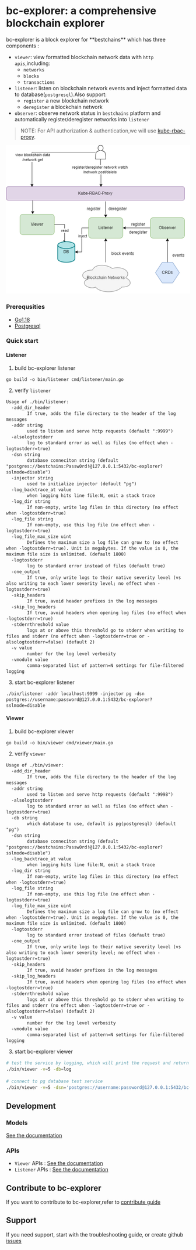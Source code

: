 <h1>
bc-explorer: a comprehensive blockchain explorer 
</h1>
bc-explorer is a block explorer for **bestchains** which has three components :

- `viewer`: view formatted blockchain network data with `http apis`,including:
    - `networks`
    - `blocks`
    - `transactions`
- `listener`: listen on blockchain network events and inject formatted data to database(`postgresql`).Also support:
    - `register` a new blockchain network
    - `deregister` a blockchain network
- `observer`: observe network status in `bestchains` platform and automatically register/deregister networks into `listener`


> NOTE: For API authorization & authentication,we will use [kube-rbac-proxy](https://github.com/brancz/kube-rbac-proxy).

![Architecture](./doc/images/arch.png)

### Prerequsities

- [Go1.18]()
- [Postgresql](https://www.postgresql.org/download/)


### Quick start

#### Listener
1. build bc-explorer listener

```
go build -o bin/listener cmd/listener/main.go
```

2. verify `listener`

```
Usage of ./bin/listener:
  -add_dir_header
        If true, adds the file directory to the header of the log messages
  -addr string
        used to listen and serve http requests (default ":9999")
  -alsologtostderr
        log to standard error as well as files (no effect when -logtostderr=true)
  -dsn string
        database conneciton string (default "postgres://bestchains:Passw0rd!@127.0.0.1:5432/bc-explorer?sslmode=disable")
  -injector string
        used to initialize injector (default "pg")
  -log_backtrace_at value
        when logging hits line file:N, emit a stack trace
  -log_dir string
        If non-empty, write log files in this directory (no effect when -logtostderr=true)
  -log_file string
        If non-empty, use this log file (no effect when -logtostderr=true)
  -log_file_max_size uint
        Defines the maximum size a log file can grow to (no effect when -logtostderr=true). Unit is megabytes. If the value is 0, the maximum file size is unlimited. (default 1800)
  -logtostderr
        log to standard error instead of files (default true)
  -one_output
        If true, only write logs to their native severity level (vs also writing to each lower severity level; no effect when -logtostderr=true)
  -skip_headers
        If true, avoid header prefixes in the log messages
  -skip_log_headers
        If true, avoid headers when opening log files (no effect when -logtostderr=true)
  -stderrthreshold value
        logs at or above this threshold go to stderr when writing to files and stderr (no effect when -logtostderr=true or -alsologtostderr=false) (default 2)
  -v value
        number for the log level verbosity
  -vmodule value
        comma-separated list of pattern=N settings for file-filtered logging
```

3. start bc-explorer listener

```
./bin/listener -addr localhost:9999 -injector pg -dsn postgres://username:password@127.0.0.1:5432/bc-explorer?sslmode=disable
```

#### Viewer
1. build bc-explorer viewer

```
go build -o bin/viewer cmd/viewer/main.go
```

2. verify `viewer`

```
Usage of ./bin/viewer:
  -add_dir_header
        If true, adds the file directory to the header of the log messages
  -addr string
        used to listen and serve http requests (default ":9998")
  -alsologtostderr
        log to standard error as well as files (no effect when -logtostderr=true)
  -db string
        which database to use, default is pg(postgresql) (default "pg")
  -dsn string
        database conneciton string (default "postgres://bestchains:Passw0rd!@127.0.0.1:5432/bc-explorer?sslmode=disable")
  -log_backtrace_at value
        when logging hits line file:N, emit a stack trace
  -log_dir string
        If non-empty, write log files in this directory (no effect when -logtostderr=true)
  -log_file string
        If non-empty, use this log file (no effect when -logtostderr=true)
  -log_file_max_size uint
        Defines the maximum size a log file can grow to (no effect when -logtostderr=true). Unit is megabytes. If the value is 0, the maximum file size is unlimited. (default 1800)
  -logtostderr
        log to standard error instead of files (default true)
  -one_output
        If true, only write logs to their native severity level (vs also writing to each lower severity level; no effect when -logtostderr=true)
  -skip_headers
        If true, avoid header prefixes in the log messages
  -skip_log_headers
        If true, avoid headers when opening log files (no effect when -logtostderr=true)
  -stderrthreshold value
        logs at or above this threshold go to stderr when writing to files and stderr (no effect when -logtostderr=true or -alsologtostderr=false) (default 2)
  -v value
        number for the log level verbosity
  -vmodule value
        comma-separated list of pattern=N settings for file-filtered logging
```

3. start bc-explorer viewer

```bash
# test the service by logging, which will print the request and return a false data
./bin/viewer -v=5 -db=log 

# connect to pg database test service
./bin/viewer -v=5 -dsn='postgres://username:password@127.0.0.1:5432/bc-explorer?sslmode=disable'
```

## Development
### Models

[See the documentation](./doc/models.md)

### APIs

- `Viewer` APIs : [See the documentation](./doc/viewer_apis.md)
- `Listener` APIs : [See the documentation](./doc/listener_api.md)

## Contribute to bc-explorer

If you want to contribute to bc-explorer,refer to [contribute guide](./CONTRIBUTING.md)

## Support

If you need support, start with the troubleshooting guide, or create github [issues](https://github.com/bestchains/bc-explorer/issues/new)

